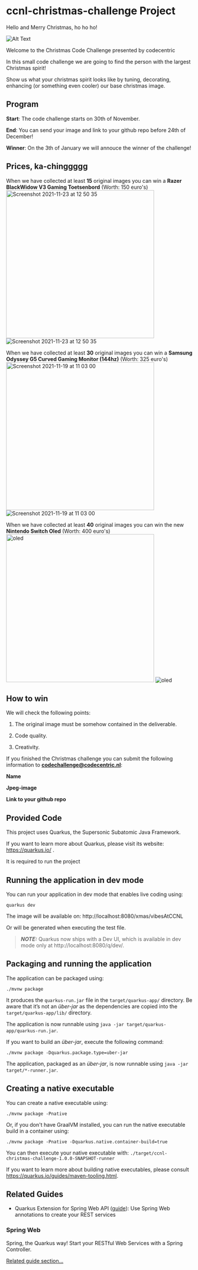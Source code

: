 # ccnl-christmas-challenge Project

Hello and Merry Christmas, ho ho ho!

![Alt Text](https://media3.giphy.com/media/dXtpREchVgDiEWp1TA/giphy.gif?cid=ecf05e47fdsh55yxi0rqq1exoif905eqc3kkani011znqvzw&rid=giphy.gif)

Welcome to the Christmas Code Challenge presented by codecentric

In this small code challenge we are going to find the person with the largest Christmas spirit!

Show us what your christmas spirit looks like by tuning, decorating, enhancing (or something even cooler) our base christmas image.

## Program

**Start**: The code challenge starts on 30th of November.

**End**: You can send your image and link to your github repo before 24th of December!

**Winner**: On the 3th of January we will annouce the winner of the challenge! 

## Prices, ka-chinggggg
When we have collected at least **15** original images you can win a **Razer BlackWidow V3 Gaming Toetsenbord** (Worth: 150 euro's)
<img src="https://user-images.githubusercontent.com/36627455/143019333-bf3d515c-565a-479d-af7c-b26879f0144e.png" alt="Screenshot 2021-11-23 at 12 50 35" width="400"/>
![Screenshot 2021-11-23 at 12 50 35](https://user-images.githubusercontent.com/36627455/143019333-bf3d515c-565a-479d-af7c-b26879f0144e.png)

When we have collected at least **30** original images you can win a **Samsung Odyssey G5 Curved Gaming Monitor (144hz)** (Worth: 325 euro's)
<img src="https://user-images.githubusercontent.com/36627455/142604367-5bf3bf73-2dc9-446e-bdd6-bf0186040cdb.png" alt="Screenshot 2021-11-19 at 11 03 00" width="400"/>
![Screenshot 2021-11-19 at 11 03 00](https://user-images.githubusercontent.com/36627455/142604367-5bf3bf73-2dc9-446e-bdd6-bf0186040cdb.png)


When we have collected at least **40** original images you can win the new **Nintendo Switch Oled** (Worth: 400 euro's)
<img src="https://user-images.githubusercontent.com/36627455/142602456-568fa04e-acf2-4d90-86fa-613707b79d7b.jpeg" alt="oled" width="400"/>
![oled](https://user-images.githubusercontent.com/36627455/142602456-568fa04e-acf2-4d90-86fa-613707b79d7b.jpeg)

## How to win

We will check the following points:

1. The original image must be somehow contained in the deliverable.

2. Code quality.

3. Creativity.

If you finished the Christmas challenge you can submit the following information to **codechallenge@codecentric.nl**:

**Name**

**Jpeg-image**

**Link to your github repo**

## Provided Code
This project uses Quarkus, the Supersonic Subatomic Java Framework.

If you want to learn more about Quarkus, please visit its website: https://quarkus.io/ .

It is required to run the project

## Running the application in dev mode

You can run your application in dev mode that enables live coding using:
```
quarkus dev
```

The image will be available on: http://localhost:8080/xmas/vibesAtCCNL

Or will be generated when executing the test file.

> **_NOTE:_**  Quarkus now ships with a Dev UI, which is available in dev mode only at http://localhost:8080/q/dev/.

## Packaging and running the application

The application can be packaged using:
```shell script
./mvnw package
```
It produces the `quarkus-run.jar` file in the `target/quarkus-app/` directory.
Be aware that it’s not an _über-jar_ as the dependencies are copied into the `target/quarkus-app/lib/` directory.

The application is now runnable using `java -jar target/quarkus-app/quarkus-run.jar`.

If you want to build an _über-jar_, execute the following command:
```shell script
./mvnw package -Dquarkus.package.type=uber-jar
```

The application, packaged as an _über-jar_, is now runnable using `java -jar target/*-runner.jar`.

## Creating a native executable

You can create a native executable using: 
```shell script
./mvnw package -Pnative
```

Or, if you don't have GraalVM installed, you can run the native executable build in a container using: 
```shell script
./mvnw package -Pnative -Dquarkus.native.container-build=true
```

You can then execute your native executable with: `./target/ccnl-christmas-challenge-1.0.0-SNAPSHOT-runner`

If you want to learn more about building native executables, please consult https://quarkus.io/guides/maven-tooling.html.

## Related Guides

- Quarkus Extension for Spring Web API ([guide](https://quarkus.io/guides/spring-web)): Use Spring Web annotations to create your REST services


### Spring Web

Spring, the Quarkus way! Start your RESTful Web Services with a Spring Controller.

[Related guide section...](https://quarkus.io/guides/spring-web#greetingcontroller)
